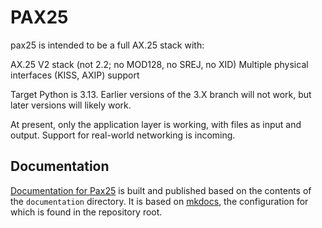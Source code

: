 # PAX25

pax25 is intended to be a full AX.25 stack with:

AX.25 V2 stack (not 2.2; no MOD128, no SREJ, no XID)
Multiple physical interfaces (KISS, AXIP) support

Target Python is 3.13. Earlier versions of the 3.X branch will not work, but later versions will likely work.

At present, only the application layer is working, with files as input and output. Support for real-world networking is incoming.

## Documentation

[Documentation for Pax25](https://foxyfoxie.gitlab.io/pax25/) is built and published based on the contents of the `documentation` directory. It is based on [mkdocs](https://www.mkdocs.org/), the configuration for which is found in the repository root.
